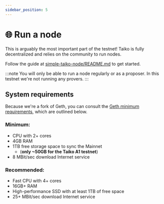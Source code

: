 ```yaml
---
sidebar_position: 5
---
```


# 🌐 Run a node

This is arguably the most important part of the testnet! Taiko is fully decentralized and relies on the community to run nodes.

Follow the guide at [simple-taiko-node/README.md](https://github.com/taikoxyz/simple-taiko-node/blob/main/README.md) to get started.

:::note
You will only be able to run a node regularly or as a proposer. In this testnet we're not running any provers.
:::

## System requirements

Because we're a fork of Geth, you can consult the [Geth minimum requirements](https://github.com/ethereum/go-ethereum#hardware-requirements), which are outlined below.

### Minimum:

- CPU with 2+ cores
- 4GB RAM
- 1TB free storage space to sync the Mainnet
  - (**only ~50GB for the Taiko A1 testnet**)
- 8 MBit/sec download Internet service

### Recommended:

- Fast CPU with 4+ cores
- 16GB+ RAM
- High-performance SSD with at least 1TB of free space
- 25+ MBit/sec download Internet service
